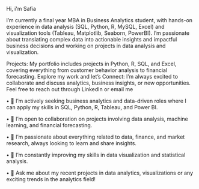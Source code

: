 Hi, i'm Safia

I’m currently a final year MBA in Business Analytics student, with hands-on experience in data analysis (SQL, Python, R, MySQL, Excel) and visualization tools (Tableau, Matplotlib, Seaborn, PowerBI).
I’m passionate about translating complex data into actionable insights and impactful business decisions and working on projects in data analysis and visualization.
  
Projects: My portfolio includes projects in Python, R, SQL, and Excel, covering everything from customer behavior analysis to financial forecasting. Explore my work and
let’s Connect: I’m always excited to collaborate and discuss analytics, business insights, or new opportunities. Feel free to reach out through LinkedIn or email me



•	💼 I’m actively seeking business analytics and data-driven roles where I can apply my skills in SQL, Python, R, Tableau, and Power BI.

•	🤝 I’m open to collaboration on projects involving data analysis, machine learning, and financial forecasting.

•	📘 I’m passionate about everything related to data, finance, and market research, always looking to learn and share insights.

•	🌱 I’m constantly improving my skills in data visualization and statistical analysis.

•	📝 Ask me about my recent projects in data analytics, visualizations or any exciting trends in the analytics field!

